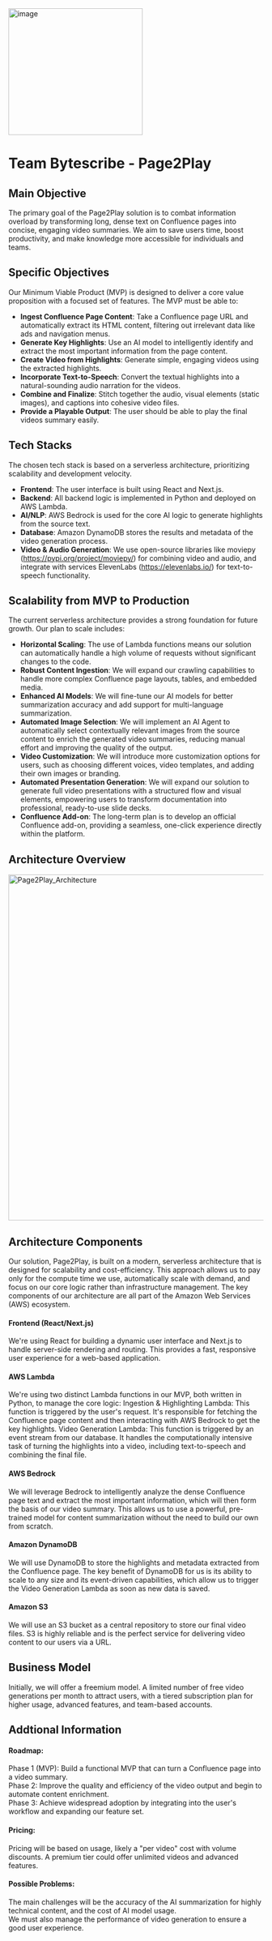 <img width="265" height="250" alt="image" src="https://github.com/user-attachments/assets/95e00215-93a7-4557-85f7-25aac59292db" />


<h1>Team Bytescribe - Page2Play</h1>


<h2>Main Objective</h2>

The primary goal of the Page2Play solution is to combat information overload by transforming long, dense text on Confluence pages into concise, engaging video summaries. We aim to save users time, boost productivity, and make knowledge more accessible for individuals and teams.

<h2>Specific Objectives</h2>

Our Minimum Viable Product (MVP) is designed to deliver a core value proposition with a focused set of features. The MVP must be able to:
* **Ingest Confluence Page Content**: Take a Confluence page URL and automatically extract its HTML content, filtering out irrelevant data like ads and navigation menus.
* **Generate Key Highlights**: Use an AI model to intelligently identify and extract the most important information from the page content.  
* **Create Video from Highlights**: Generate simple, engaging videos using the extracted highlights.  
* **Incorporate Text-to-Speech**: Convert the textual highlights into a natural-sounding audio narration for the videos.
* **Combine and Finalize**: Stitch together the audio, visual elements (static images), and captions into cohesive video files.
* **Provide a Playable Output**: The user should be able to play the final videos summary easily.

<h2>Tech Stacks</h2>

The chosen tech stack is based on a serverless architecture, prioritizing scalability and development velocity.
* **Frontend**: The user interface is built using React and Next.js.
* **Backend**: All backend logic is implemented in Python and deployed on AWS Lambda.
* **AI/NLP**: AWS Bedrock is used for the core AI logic to generate highlights from the source text.
* **Database**: Amazon DynamoDB stores the results and metadata of the video generation process.
* **Video & Audio Generation**: We use open-source libraries like moviepy (https://pypi.org/project/moviepy/) for combining video and audio, and integrate with services ElevenLabs (https://elevenlabs.io/) for text-to-speech functionality.

<h2>Scalability from MVP to Production</h2>

The current serverless architecture provides a strong foundation for future growth. Our plan to scale includes:
* **Horizontal Scaling**: The use of Lambda functions means our solution can automatically handle a high volume of requests without significant changes to the code.
* **Robust Content Ingestion**: We will expand our crawling capabilities to handle more complex Confluence page layouts, tables, and embedded media.
* **Enhanced AI Models**: We will fine-tune our AI models for better summarization accuracy and add support for multi-language summarization.
* **Automated Image Selection**: We will implement an AI Agent to automatically select contextually relevant images from the source content to enrich the generated video summaries, reducing manual effort and improving the quality of the output.
* **Video Customization**: We will introduce more customization options for users, such as choosing different voices, video templates, and adding their own images or branding.
* **Automated Presentation Generation**: We will expand our solution to generate full video presentations with a structured flow and visual elements, empowering users to transform documentation into professional, ready-to-use slide decks.
* **Confluence Add-on**: The long-term plan is to develop an official Confluence add-on, providing a seamless, one-click experience directly within the platform.

<h2>Architecture Overview</h2>

<img width="1024" height="683" alt="Page2Play_Architecture" src="https://github.com/user-attachments/assets/7af57402-17b3-4025-a667-f02a4d176418" />

<h2>Architecture Components</h2>

Our solution, Page2Play, is built on a modern, serverless architecture that is designed for scalability and cost-efficiency. This approach allows us to pay only for the compute time we use, automatically scale with demand, and focus on our core logic rather than infrastructure management. The key components of our architecture are all part of the Amazon Web Services (AWS) ecosystem.

<h4>Frontend (React/Next.js)</h4>
We're using React for building a dynamic user interface and Next.js to handle server-side rendering and routing. This provides a fast, responsive user experience for a web-based application.

<h4>AWS Lambda</h4>
We're using two distinct Lambda functions in our MVP, both written in Python, to manage the core logic:
Ingestion & Highlighting Lambda: This function is triggered by the user's request. It's responsible for fetching the Confluence page content and then interacting with AWS Bedrock to get the key highlights.
Video Generation Lambda: This function is triggered by an event stream from our database. It handles the computationally intensive task of turning the highlights into a video, including text-to-speech and combining the final file.

<h4>AWS Bedrock</h4>
We will leverage Bedrock to intelligently analyze the dense Confluence page text and extract the most important information, which will then form the basis of our video summary. This allows us to use a powerful, pre-trained model for content summarization without the need to build our own from scratch.

<h4>Amazon DynamoDB</h4>
We will use DynamoDB to store the highlights and metadata extracted from the Confluence page. The key benefit of DynamoDB for us is its ability to scale to any size and its event-driven capabilities, which allow us to trigger the Video Generation Lambda as soon as new data is saved.

<h4>Amazon S3</h4>
We will use an S3 bucket as a central repository to store our final video files. S3 is highly reliable and is the perfect service for delivering video content to our users via a URL.

<h2>Business Model</h2>

Initially, we will offer a freemium model. A limited number of free video generations per month to attract users, with a tiered subscription plan for higher usage, advanced features, and team-based accounts.

<h2>Addtional Information</h2>

<h4>Roadmap:</h4>
			Phase 1 (MVP): Build a functional MVP that can turn a Confluence page into a video summary.<br />
	 		Phase 2: Improve the quality and efficiency of the video output and begin to automate content enrichment.<br />
			Phase 3: Achieve widespread adoption by integrating into the user's workflow and expanding our feature set.

<h4>Pricing:</h4>
      Pricing will be based on usage, likely a "per video" cost with volume discounts. A premium tier could offer unlimited videos and advanced features.

<h4>Possible Problems:</h4>
      The main challenges will be the accuracy of the AI summarization for highly technical content, and the cost of AI model usage.<br />
	  We must also manage the performance of video generation to ensure a good user experience.
